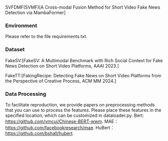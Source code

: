 SVFDMF(SVMF)[A Cross-modal Fusion Method for Short Video Fake News Detection via MambaFormer]

### Environment
Please refer to the file requirements.txt.

### Dataset
FakeSV:[FakeSV: A Multimodal Benchmark with Rich Social Context for Fake News Detection on Short Video Platforms, AAAI 2023.]

FakeTT:[FakingRecipe: Detecting Fake News on Short Video Platforms from the Perspective of Creative Process, ACM MM 2024.]

### Data Processing
To facilitate reproduction, we provide papers on preprocessing methods that you can use to process the features. Please place these features in the specified location, which can be customized in dataloader.py.
Bert: https://github.com/ymcui/Chinese-BERT-wwm.
MAE：https://github.com/facebookresearch/mae.
HuBert：https://github.com/bshall/hubert.
